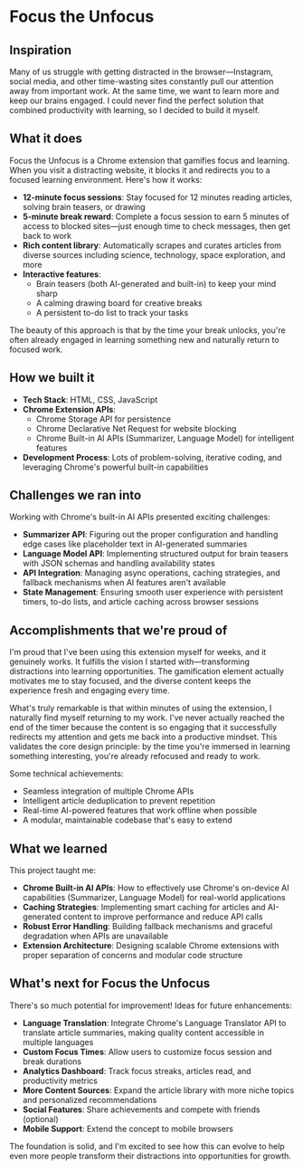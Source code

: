 # Focus the Unfocus

## Inspiration

Many of us struggle with getting distracted in the browser—Instagram, social media, and other time-wasting sites constantly pull our attention away from important work. At the same time, we want to learn more and keep our brains engaged. I could never find the perfect solution that combined productivity with learning, so I decided to build it myself.

## What it does

Focus the Unfocus is a Chrome extension that gamifies focus and learning. When you visit a distracting website, it blocks it and redirects you to a focused learning environment. Here's how it works:

- **12-minute focus sessions**: Stay focused for 12 minutes reading articles, solving brain teasers, or drawing
- **5-minute break reward**: Complete a focus session to earn 5 minutes of access to blocked sites—just enough time to check messages, then get back to work
- **Rich content library**: Automatically scrapes and curates articles from diverse sources including science, technology, space exploration, and more
- **Interactive features**: 
  - Brain teasers (both AI-generated and built-in) to keep your mind sharp
  - A calming drawing board for creative breaks
  - A persistent to-do list to track your tasks

The beauty of this approach is that by the time your break unlocks, you're often already engaged in learning something new and naturally return to focused work.

## How we built it

- **Tech Stack**: HTML, CSS, JavaScript
- **Chrome Extension APIs**: 
  - Chrome Storage API for persistence
  - Chrome Declarative Net Request for website blocking
  - Chrome Built-in AI APIs (Summarizer, Language Model) for intelligent features
- **Development Process**: Lots of problem-solving, iterative coding, and leveraging Chrome's powerful built-in capabilities

## Challenges we ran into

Working with Chrome's built-in AI APIs presented exciting challenges:
- **Summarizer API**: Figuring out the proper configuration and handling edge cases like placeholder text in AI-generated summaries
- **Language Model API**: Implementing structured output for brain teasers with JSON schemas and handling availability states
- **API Integration**: Managing async operations, caching strategies, and fallback mechanisms when AI features aren't available
- **State Management**: Ensuring smooth user experience with persistent timers, to-do lists, and article caching across browser sessions

## Accomplishments that we're proud of

I'm proud that I've been using this extension myself for weeks, and it genuinely works. It fulfills the vision I started with—transforming distractions into learning opportunities. The gamification element actually motivates me to stay focused, and the diverse content keeps the experience fresh and engaging every time.

What's truly remarkable is that within minutes of using the extension, I naturally find myself returning to my work. I've never actually reached the end of the timer because the content is so engaging that it successfully redirects my attention and gets me back into a productive mindset. This validates the core design principle: by the time you're immersed in learning something interesting, you're already refocused and ready to work.

Some technical achievements:
- Seamless integration of multiple Chrome APIs
- Intelligent article deduplication to prevent repetition
- Real-time AI-powered features that work offline when possible
- A modular, maintainable codebase that's easy to extend

## What we learned

This project taught me:
- **Chrome Built-in AI APIs**: How to effectively use Chrome's on-device AI capabilities (Summarizer, Language Model) for real-world applications
- **Caching Strategies**: Implementing smart caching for articles and AI-generated content to improve performance and reduce API calls
- **Robust Error Handling**: Building fallback mechanisms and graceful degradation when APIs are unavailable
- **Extension Architecture**: Designing scalable Chrome extensions with proper separation of concerns and modular code structure

## What's next for Focus the Unfocus

There's so much potential for improvement! Ideas for future enhancements:

- **Language Translation**: Integrate Chrome's Language Translator API to translate article summaries, making quality content accessible in multiple languages
- **Custom Focus Times**: Allow users to customize focus session and break durations
- **Analytics Dashboard**: Track focus streaks, articles read, and productivity metrics
- **More Content Sources**: Expand the article library with more niche topics and personalized recommendations
- **Social Features**: Share achievements and compete with friends (optional)
- **Mobile Support**: Extend the concept to mobile browsers

The foundation is solid, and I'm excited to see how this can evolve to help even more people transform their distractions into opportunities for growth.
